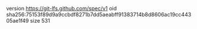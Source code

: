 version https://git-lfs.github.com/spec/v1
oid sha256:75153f89d9a9ccbdf8271b7dd5aeabff91383714b8d8606ac19cc44305ae1f49
size 531
